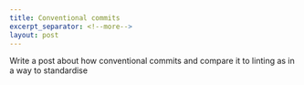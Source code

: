 ```yaml
---
title: Conventional commits
excerpt_separator: <!--more-->
layout: post
---
```


Write a post about how conventional commits and compare it to linting as in a way to standardise
